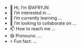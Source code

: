 - 👋 Hi, I’m @AFRYJN
- 👀 I’m interested in ...
- 🌱 I’m currently learning ...
- 💞️ I’m looking to collaborate on ...
- 📫 How to reach me ...
- 😄 Pronouns: ...
- ⚡ Fun fact: ...

<!---
AFRYJN/AFRYJN is a ✨ special ✨ repository because its `README.md` (this file) appears on your GitHub profile.
You can click the Preview link to take a look at your changes.
--->
